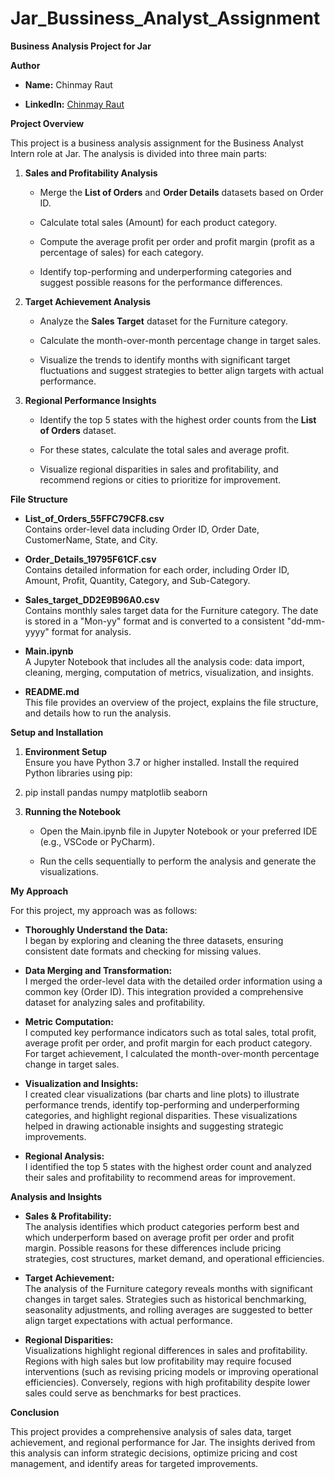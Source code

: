 # Jar_Bussiness_Analyst_Assignment
 
**Business Analysis Project for Jar**

**Author**

-   **Name:** Chinmay Raut

-   **LinkedIn:** [Chinmay
    Raut](https://www.linkedin.com/in/chinmayraut276/)
    
**Project Overview**

This project is a business analysis assignment for the Business Analyst
Intern role at Jar. The analysis is divided into three main parts:

1.  **Sales and Profitability Analysis**

    -   Merge the **List of Orders** and **Order Details** datasets
        based on Order ID.

    -   Calculate total sales (Amount) for each product category.

    -   Compute the average profit per order and profit margin (profit
        as a percentage of sales) for each category.

    -   Identify top-performing and underperforming categories and
        suggest possible reasons for the performance differences.

2.  **Target Achievement Analysis**

    -   Analyze the **Sales Target** dataset for the Furniture category.

    -   Calculate the month-over-month percentage change in target
        sales.

    -   Visualize the trends to identify months with significant target
        fluctuations and suggest strategies to better align targets with
        actual performance.

3.  **Regional Performance Insights**

    -   Identify the top 5 states with the highest order counts from the
        **List of Orders** dataset.

    -   For these states, calculate the total sales and average profit.

    -   Visualize regional disparities in sales and profitability, and
        recommend regions or cities to prioritize for improvement.

**File Structure**

-   **List_of_Orders_55FFC79CF8.csv**\
    Contains order-level data including Order ID, Order Date,
    CustomerName, State, and City.

-   **Order_Details_19795F61CF.csv**\
    Contains detailed information for each order, including Order ID,
    Amount, Profit, Quantity, Category, and Sub-Category.

-   **Sales_target_DD2E9B96A0.csv**\
    Contains monthly sales target data for the Furniture category. The
    date is stored in a \"Mon-yy\" format and is converted to a
    consistent \"dd-mm-yyyy\" format for analysis.

-   **Main.ipynb**\
    A Jupyter Notebook that includes all the analysis code: data import,
    cleaning, merging, computation of metrics, visualization, and
    insights.

-   **README.md**\
    This file provides an overview of the project, explains the file
    structure, and details how to run the analysis.

**Setup and Installation**

1.  **Environment Setup**\
    Ensure you have Python 3.7 or higher installed. Install the required
    Python libraries using pip:

2.  pip install pandas numpy matplotlib seaborn

3.  **Running the Notebook**

    -   Open the Main.ipynb file in Jupyter Notebook or your preferred
        IDE (e.g., VSCode or PyCharm).

    -   Run the cells sequentially to perform the analysis and generate
        the visualizations.

**My Approach**

For this project, my approach was as follows:

-   **Thoroughly Understand the Data:**\
    I began by exploring and cleaning the three datasets, ensuring
    consistent date formats and checking for missing values.

-   **Data Merging and Transformation:**\
    I merged the order-level data with the detailed order information
    using a common key (Order ID). This integration provided a
    comprehensive dataset for analyzing sales and profitability.

-   **Metric Computation:**\
    I computed key performance indicators such as total sales, total
    profit, average profit per order, and profit margin for each product
    category. For target achievement, I calculated the month-over-month
    percentage change in target sales.

-   **Visualization and Insights:**\
    I created clear visualizations (bar charts and line plots) to
    illustrate performance trends, identify top-performing and
    underperforming categories, and highlight regional disparities.
    These visualizations helped in drawing actionable insights and
    suggesting strategic improvements.

-   **Regional Analysis:**\
    I identified the top 5 states with the highest order count and
    analyzed their sales and profitability to recommend areas for
    improvement.



**Analysis and Insights**

-   **Sales & Profitability:**\
    The analysis identifies which product categories perform best and
    which underperform based on average profit per order and profit
    margin. Possible reasons for these differences include pricing
    strategies, cost structures, market demand, and operational
    efficiencies.

-   **Target Achievement:**\
    The analysis of the Furniture category reveals months with
    significant changes in target sales. Strategies such as historical
    benchmarking, seasonality adjustments, and rolling averages are
    suggested to better align target expectations with actual
    performance.

-   **Regional Disparities:**\
    Visualizations highlight regional differences in sales and
    profitability. Regions with high sales but low profitability may
    require focused interventions (such as revising pricing models or
    improving operational efficiencies). Conversely, regions with high
    profitability despite lower sales could serve as benchmarks for best
    practices.

**Conclusion**

This project provides a comprehensive analysis of sales data, target
achievement, and regional performance for Jar. The insights derived from
this analysis can inform strategic decisions, optimize pricing and cost
management, and identify areas for targeted improvements.


